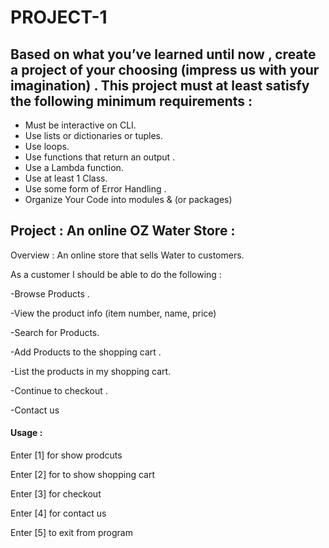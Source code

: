 # PROJECT-1



## Based on what you’ve learned until now , create a project of your choosing (impress us with your imagination) . This project must at least satisfy the following minimum requirements :

- Must be interactive on CLI.
- Use lists or dictionaries or tuples. 
- Use loops.
- Use functions that return an output . 
- Use a Lambda function.
- Use at least 1 Class.
- Use some form of Error Handling .
- Organize Your Code into modules & (or packages)

## Project :  An online OZ Water Store :
Overview : An online store that sells Water to customers.

As a customer I should be able to do the following :


   -Browse Products .
   
   -View the product info (item number, name, price)
   
   -Search for Products.
   
   -Add Products to the shopping cart .
   
   -List the products in my shopping cart.
   
   -Continue to checkout .
   
   -Contact us
    


#### Usage :
Enter [1] for show prodcuts

Enter [2] for to show shopping cart

Enter [3] for checkout

Enter [4] for contact us

Enter [5] to exit from program

